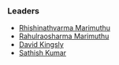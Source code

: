 ### Leaders
* [Rhishinathvarma Marimuthu](mailto:rhishinathvarma.marimuthu@owasp.org)
* [Rahulraosharma Marimuthu](mailto:rahulraosharma.marimuthu@owasp.org)
* [David Kingsly](mailto:david.kingsly@owasp.org)
* [Sathish Kumar](mailto:sathish.kumar@owasp.org)
